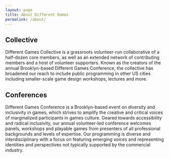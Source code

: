 ```yaml
---
layout: page
title: About Different Games
permalink: /about/
---
```


## Collective

Different Games Collective is a grassroots volunteer-run collaborative of a half-dozen core members, as well as an extended network of contributing members and a host of volunteer supporters.
Known as the creators of the annual Brooklyn-based Different Games Conference, the collective has broadened our reach to include public programming in other US cities including smaller-scale game design workshops, lectures and more.

## Conferences

Different Games Conference is a Brooklyn-based event on diversity and inclusivity in games, which strives to amplify the creative and critical voices of marginalized participants in games culture.
Geared towards accessibility and radical inclusivity, our annual volunteer-led conference welcomes panels, workshops and playable games from presenters of all professional backgrounds and levels of expertise.
Our programming is diverse and interdisciplinary with a focus on featuring emerging voices and representing identities and perspectives not typically supported by the commercial industry.

